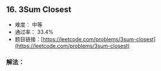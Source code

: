 ## 16. 3Sum Closest


- 难度： 中等
- 通过率： 33.4%
- 题目链接：[https://leetcode.com/problems/3sum-closest](https://leetcode.com/problems/3sum-closest)



### 解法：